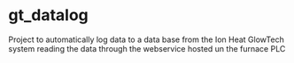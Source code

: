 # gt_datalog
Project to automatically log data to a data base from the Ion Heat GlowTech system reading the data through the webservice hosted un the furnace PLC
